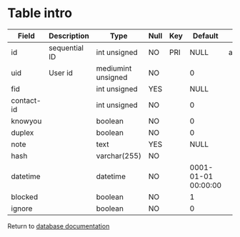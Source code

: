 Table intro
===========


| Field | Description | Type | Null | Key | Default | Extra |
| ----- | ----------- | ---- | ---- | --- | ------- | ----- |
| id         | sequential ID | int unsigned       | NO  | PRI | NULL                | auto_increment |    
| uid        | User id       | mediumint unsigned | NO  |     | 0                   |                |    
| fid        |               | int unsigned       | YES |     | NULL                |                |    
| contact-id |               | int unsigned       | NO  |     | 0                   |                |    
| knowyou    |               | boolean            | NO  |     | 0                   |                |    
| duplex     |               | boolean            | NO  |     | 0                   |                |    
| note       |               | text               | YES |     | NULL                |                |    
| hash       |               | varchar(255)       | NO  |     |                     |                |    
| datetime   |               | datetime           | NO  |     | 0001-01-01 00:00:00 |                |    
| blocked    |               | boolean            | NO  |     | 1                   |                |    
| ignore     |               | boolean            | NO  |     | 0                   |                |    

Return to [database documentation](help/database)
